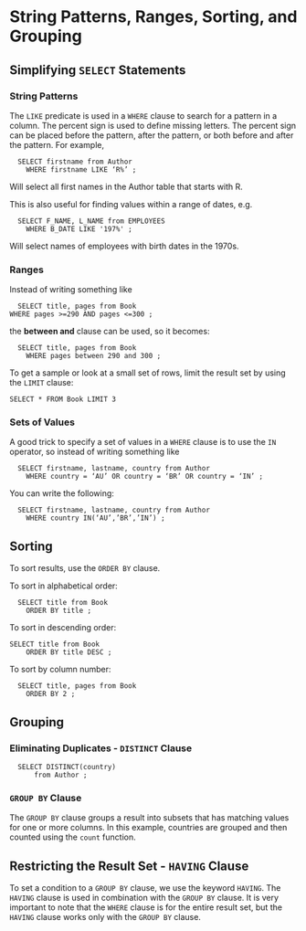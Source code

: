 # String Patterns, Ranges, Sorting, and Grouping

## Simplifying `SELECT` Statements

### String Patterns
The `LIKE` predicate is used in a `WHERE` clause to search for a pattern in a column. The percent sign is used to define missing letters. The percent sign can be placed before the pattern, after the pattern, or both before and after the pattern. For example,
      
      SELECT firstname from Author
        WHERE firstname LIKE ‘R%’ ;
        
Will select all first names in the Author table that starts with R.

This is also useful for finding values within a range of dates, e.g. 

      SELECT F_NAME, L_NAME from EMPLOYEES
        WHERE B_DATE LIKE '197%' ;
	
Will select names of employees with birth dates in the 1970s.

### Ranges
Instead of writing something like
	
      SELECT title, pages from Book
	WHERE pages >=290 AND pages <=300 ;
        
the **between and** clause can be used, so it becomes:

      SELECT title, pages from Book
        WHERE pages between 290 and 300 ;
	
To get a sample or look at a small set of rows, limit the result set by using the `LIMIT` clause:

	SELECT * FROM Book LIMIT 3

### Sets of Values
A good trick to specify a set of values in a `WHERE` clause is to use the `IN` operator, so instead of writing something like 

      SELECT firstname, lastname, country from Author
        WHERE country = ‘AU’ OR country = ‘BR’ OR country = ‘IN’ ;
        
You can write the following:

      SELECT firstname, lastname, country from Author
        WHERE country IN(‘AU’,’BR’,’IN’) ;

## Sorting 
To sort results, use the `ORDER BY` clause. 

To sort in alphabetical order:

      SELECT title from Book
        ORDER BY title ;
        
To sort in descending order:

    SELECT title from Book
        ORDER BY title DESC ;
        
To sort by column number:

      SELECT title, pages from Book
        ORDER BY 2 ;


## Grouping
### Eliminating Duplicates - `DISTINCT` Clause

      SELECT DISTINCT(country)
          from Author ;

### `GROUP BY` Clause
The `GROUP BY` clause groups a result into subsets that has matching values for one or more columns. In this example, countries are grouped and then counted using the `count` function. 

## Restricting the Result Set - `HAVING` Clause
To set a condition to a `GROUP BY` clause, we use the keyword `HAVING`. The `HAVING` clause is used in combination with the `GROUP BY` clause. 
It is very important to note that the `WHERE` clause is for the entire result set, but the `HAVING` clause works only with the `GROUP BY` clause.
